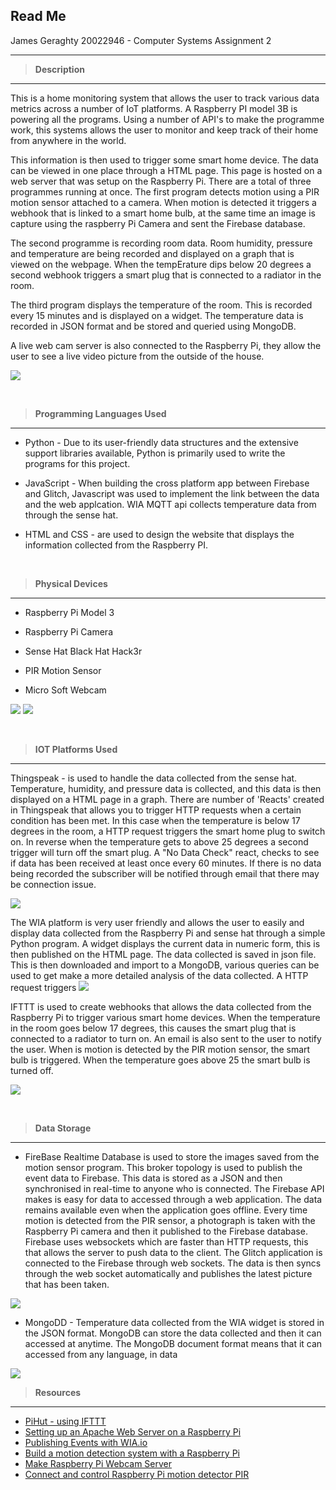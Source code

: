## Read Me
James Geraghty 20022946 - Computer Systems Assignment 2

---

> **Description**
---
This is a home monitoring system that allows the user to track various data metrics across a number of IoT platforms. A Raspberry PI model 3B is powering all the programs. Using a number of API's to make the programme work, this systems allows the user to monitor and keep track of their home from anywhere in the world.

This information is then used to trigger some smart home device.  The data can be viewed in one place through a HTML page. This page is hosted on a web server that was setup on the Raspberry Pi.  There are a total of three programmes running at once. The first program detects motion using a PIR motion sensor attached to a camera. When motion is detected it triggers a webhook that is linked to a smart home bulb, at the same time an image is capture using the raspberry Pi Camera and sent the Firebase database.

The second programme is recording room data. Room humidity, pressure and temperature  are being recorded and displayed on a graph that is viewed on the webpage. When the tempErature dips below 20 degrees a second webhook triggers a smart plug that is connected to a radiator in the room. 

The third program displays the temperature of the room. This is recorded every 15 minutes and is displayed on a widget. The temperature data is recorded in JSON format and be stored and queried using MongoDB.

A live web cam server is also connected to the Raspberry Pi, they allow the user to see a live video picture from the outside of the house. 

![](images/collage.jpg)

<p>&nbsp;</p>


>**Programming Languages Used**
---
- Python - Due to its user-friendly data structures and the extensive support libraries available, Python is primarily used to write the programs for this project. 

- JavaScript - When building the cross platform app between Firebase and Glitch, Javascript was used to implement the link between the data and the web applcation. WIA MQTT api collects temperature data from through the sense hat. 

- HTML and CSS - are used to design the website that displays the information collected from the Raspberry PI.

<p>&nbsp;</p>


>**Physical Devices**
---
- Raspberry Pi Model 3

- Raspberry Pi Camera

- Sense Hat Black Hat Hack3r

- PIR Motion Sensor

- Micro Soft Webcam

![](images/rpi1.jpg)  ![](images/rpi2.jpg)

<p>&nbsp;</p>

> **IOT Platforms Used**
---
Thingspeak - is used to handle the data collected from the sense hat. Temperature, humidity, and pressure data is collected, and this data is then displayed on a HTML page in a graph. There are number of 'Reacts' created in Thingspeak that allows you to trigger HTTP requests when a certain condition has been met. In this case when the temperature is below 17 degrees in the room, a HTTP request triggers the smart home plug to switch on. In reverse when the temperature gets to above 25 degrees a second trigger will turn off the smart plug. A "No Data Check" react, checks to see if data has been received at least once every 60 minutes. If there is no data being recorded the subscriber will be notified through email that there may be connection issue.

![](images/thingspeak2.jpg)

The WIA platform is very user friendly and allows the user to easily and display data collected from the Raspberry Pi and sense hat through a simple Python program. A widget displays the current data in numeric form, this is then published on the HTML page. The data collected is saved in json file. This is then downloaded and import to a MongoDB, various queries can be used to get make a more detailed analysis of the data collected. A HTTP request triggers
![](images/wia.png)

IFTTT is used to create webhooks that allows the data collected from the Raspberry Pi to trigger various smart home devices. When the temperature in the room goes below 17 degrees, this causes the smart plug that is connected to a radiator to turn on. An email is also sent to the user to notify the user. When is motion is detected by the PIR motion sensor, the smart bulb is triggered. When the temperature goes above 25 the smart bulb is turned off.



![](images/applets.png)

<p>&nbsp;</p>


>**Data Storage**
---
- FireBase Realtime Database is used to store the images saved from the motion sensor program. This broker topology is used to publish the event data to Firebase. This data is stored as a JSON and then synchronised in real-time to anyone who is connected. The Firebase API makes is easy for data to accessed through a web application. The data remains available even when the application goes offline. Every time motion is detected from the PIR sensor, a photograph is taken with the Raspberry Pi camera and then it published to the Firebase database. Firebase uses websockets which are faster than HTTP requests, this that allows the server to push data to the client. The Glitch application is connected to the Firebase through web sockets. The data is then syncs through the web socket automatically and publishes the latest picture that has been taken.


![](images/firebase.png)


- MongoDD - Temperature data collected from the WIA widget is stored in the JSON format. MongoDB can store the data collected and then it can accessed at anytime. The MongoDB document format means that it can accessed from any language, in data 

![](images/mongoDB.jpg)

> **Resources**
---
* [PiHut - using IFTTT](https://thepihut.com/blogs/raspberry-pi-tutorials/using-ifttt-with-the-raspberry-pi)
* [Setting up an Apache Web Server on a Raspberry Pi](https://www.raspberrypi.org/documentation/remote-access/web-server/apache.md)
* [Publishing Events with WIA.io](https://developers.wia.io/wia-cloud/publish-an-event)
* [Build a motion detection system with a Raspberry Pi](https://opensource.com/article/20/11/motion-detection-raspberry-pi)
* [Make Raspberry Pi Webcam Server](https://www.instructables.com/How-to-Make-Raspberry-Pi-Webcam-Server-and-Stream-/)
* [Connect and control Raspberry Pi motion detector PIR](https://tutorials-raspberrypi.com/connect-and-control-raspberry-pi-motion-detector-pir/)


